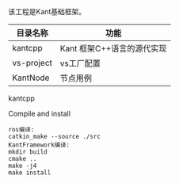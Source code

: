 该工程是Kant基础框架。

目录名称 |功能
----------------------|----------------
kantcpp               |Kant 框架C++语言的源代实现
vs-project            |vs工厂配置
KantNode              |节点用例

kantcpp

Compile and install
```
ros编译: 
catkin_make --source ./src
KantFramework编译: 
mkdir build
cmake ..
make -j4
make install
```